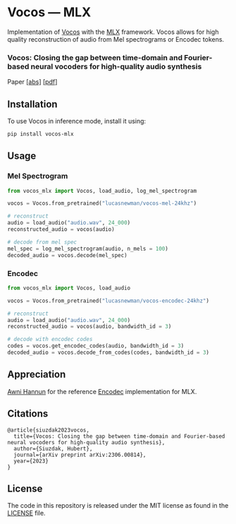 # Vocos — MLX 

Implementation of [Vocos](https://github.com/gemelo-ai/vocos) with the [MLX](https://github.com/ml-explore/mlx) framework. Vocos allows for high quality reconstruction of audio from Mel spectrograms or Encodec tokens.

### Vocos: Closing the gap between time-domain and Fourier-based neural vocoders for high-quality audio synthesis
Paper [[abs]](https://arxiv.org/abs/2306.00814) [[pdf]](https://arxiv.org/pdf/2306.00814.pdf)

## Installation

To use Vocos in inference mode, install it using:

```bash
pip install vocos-mlx
```

## Usage

### Mel Spectrogram

```python
from vocos_mlx import Vocos, load_audio, log_mel_spectrogram

vocos = Vocos.from_pretrained("lucasnewman/vocos-mel-24khz")

# reconstruct
audio = load_audio("audio.wav", 24_000)
reconstructed_audio = vocos(audio)

# decode from mel spec
mel_spec = log_mel_spectrogram(audio, n_mels = 100)
decoded_audio = vocos.decode(mel_spec)
```

### Encodec

```python
from vocos_mlx import Vocos, load_audio

vocos = Vocos.from_pretrained("lucasnewman/vocos-encodec-24khz")

# reconstruct
audio = load_audio("audio.wav", 24_000)
reconstructed_audio = vocos(audio, bandwidth_id = 3)

# decode with encodec codes
codes = vocos.get_encodec_codes(audio, bandwidth_id = 3)
decoded_audio = vocos.decode_from_codes(codes, bandwidth_id = 3)
```

## Appreciation

[Awni Hannun](https://github.com/awni) for the reference [Encodec](https://github.com/ml-explore/mlx-examples/tree/main/encodec) implementation for MLX.

## Citations

```
@article{siuzdak2023vocos,
  title={Vocos: Closing the gap between time-domain and Fourier-based neural vocoders for high-quality audio synthesis},
  author={Siuzdak, Hubert},
  journal={arXiv preprint arXiv:2306.00814},
  year={2023}
}
```

## License

The code in this repository is released under the MIT license as found in the
[LICENSE](LICENSE) file.
